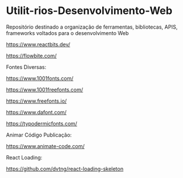 # Utilit-rios-Desenvolvimento-Web
Repositório destinado a organização de ferramentas, bibliotecas, APIS, frameworks voltados para o desenvolvimento Web 


https://www.reactbits.dev/

https://flowbite.com/


Fontes Diversas: 

https://www.1001fonts.com/

https://www.1001freefonts.com/

https://www.freefonts.io/

https://www.dafont.com/

https://typodermicfonts.com/

Animar Código Publicação:

https://www.animate-code.com/

React Loading:

https://github.com/dvtng/react-loading-skeleton
